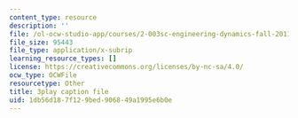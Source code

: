 ```yaml
---
content_type: resource
description: ''
file: /ol-ocw-studio-app/courses/2-003sc-engineering-dynamics-fall-2011/1db56d187f129bed906849a1995e6b0e_ZNVvYg1FOPk.srt
file_size: 95443
file_type: application/x-subrip
learning_resource_types: []
license: https://creativecommons.org/licenses/by-nc-sa/4.0/
ocw_type: OCWFile
resourcetype: Other
title: 3play caption file
uid: 1db56d18-7f12-9bed-9068-49a1995e6b0e
---
```

